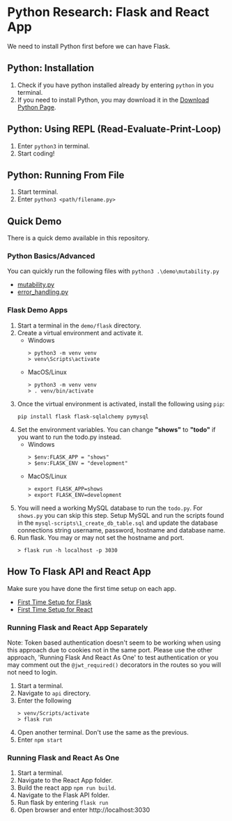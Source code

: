 # Python Research: Flask and React App

We need to install Python first before we can have Flask.

## Python: Installation
1. Check if you have python installed already by entering `python` in you terminal.
2. If you need to install Python, you may download it in the [Download Python Page](https://www.python.org/downloads/).

## Python: Using REPL (Read-Evaluate-Print-Loop)

1. Enter `python3` in terminal.
2. Start coding!

## Python: Running From File

1. Start terminal.
2. Enter `python3 <path/filename.py>`

## Quick Demo

There is a quick demo available in this repository.

### Python Basics/Advanced

You can quickly run the following files with `python3 .\demo\mutability.py`

- [mutability.py](demo/mutability.py)
- [error_handling.py](demo/error_handling.py)

### Flask Demo Apps

1. Start a terminal in the `demo/flask` directory.
2. Create a virtual environment and activate it.
   - Windows
      ```
      > python3 -m venv venv
      > venv\Scripts\activate
      ```
   - MacOS/Linux
      ```
      > python3 -m venv venv
      > . venv/bin/activate
      ```
3. Once the virtual environment is activated, install the following using `pip`:
   ```
   pip install flask flask-sqlalchemy pymysql
   ```
4. Set the environment variables. You can change **"shows"** to **"todo"** if you want to run the todo.py instead.
   - Windows
      ```
      > $env:FLASK_APP = "shows"
      > $env:FLASK_ENV = "development"
      ```
   - MacOS/Linux
      ```
      > export FLASK_APP=shows
      > export FLASK_ENV=development
      ```
5. You will need a working MySQL database to run the `todo.py`. For `shows.py` you can skip this step. Setup MySQL and run the scripts found in the `mysql-scripts\1_create_db_table.sql` and update the database connections string username, password, hostname and database name.
6. Run flask. You may or may not set the hostname and port.
   ```
   > flask run -h localhost -p 3030
   ```

## How To Flask API and React App

Make sure you have done the first time setup on each app.

- [First Time Setup for Flask](api/README.md)
- [First Time Setup for React](react-app/README.md)

### Running Flask and React App Separately

Note: Token based authentication doesn't seem to be working when using this approach due to cookies not in the same port. Please use the other approach, 'Running Flask And React As One' to test authentication or you may comment out the `@jwt_required()` decorators in the routes so you will not need to login.

1. Start a terminal.
2. Navigate to `api` directory.
3. Enter the following
   ```
   > venv/Scripts/activate
   > flask run
   ```
4. Open another terminal. Don't use the same as the previous.
5. Enter `npm start`

### Running Flask and React As One

1. Start a terminal.
2. Navigate to the React App folder.
3. Build the react app `npm run build`.
4. Navigate to the Flask API folder.
5. Run flask by entering `flask run`
6. Open browser and enter http://localhost:3030